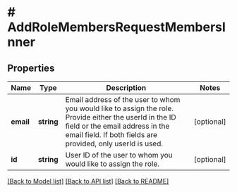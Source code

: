 # # AddRoleMembersRequestMembersInner

## Properties

Name | Type | Description | Notes
------------ | ------------- | ------------- | -------------
**email** | **string** | Email address of the user to whom you would like to assign the role. Provide either the userId in the ID field or the email address in the email field. If both fields are provided, only userId is used. | [optional]
**id** | **string** | User ID of the user to whom you would like to assign the role. | [optional]

[[Back to Model list]](../../README.md#models) [[Back to API list]](../../README.md#endpoints) [[Back to README]](../../README.md)
